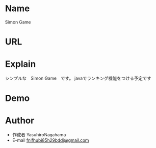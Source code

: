 # Name

Simon Game

# URL

# Explain

シンプルな　Simon Game　です。
javaでランキング機能をつける予定です

# Demo

# Author

* 作成者 YasuhiroNagahama
* E-mail fnifhubi85h29bddi@gmail.com
